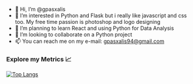 - 👋 Hi, I’m @gpasxalis
- 👀 I’m interested in Python and Flask but i really like javascript and css too. My free time passion is photoshop and logo designing
- 🌱 I’m planning to learn React and using Python for Data Analysis
- 💞️ I’m looking to collaborate on a Python project
- 📫 You can reach me on my e-mail: gpasxalis94@gmail.com


### Explore my Metrics 📈
[![Top Langs](https://github-readme-stats.vercel.app/api/top-langs/?username=gpasxalis&bg_color=30,e96443,904e95&title_color=fff&text_color=fff&layout=donut)](https://github.com/anuraghazra/github-readme-stats)

<!---
gpasxalis/gpasxalis is a ✨ special ✨ repository because its `README.md` (this file) appears on your GitHub profile.
You can click the Preview link to take a look at your changes.
--->
